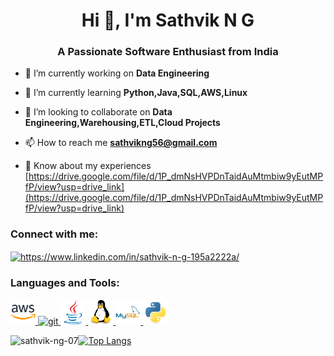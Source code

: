 <h1 align="center">Hi 👋, I'm Sathvik N G</h1>
<h3 align="center">A Passionate Software Enthusiast from India</h3>




- 🔭 I’m currently working on **Data Engineering**

- 🌱 I’m currently learning **Python,Java,SQL,AWS,Linux**

- 👯 I’m looking to collaborate on **Data Engineering,Warehousing,ETL,Cloud Projects**

- 📫 How to reach me **sathvikng56@gmail.com**

- 📄 Know about my experiences [https://drive.google.com/file/d/1P_dmNsHVPDnTaidAuMtmbiw9yEutMPfP/view?usp=drive_link](https://drive.google.com/file/d/1P_dmNsHVPDnTaidAuMtmbiw9yEutMPfP/view?usp=drive_link)

<h3 align="left">Connect with me:</h3>
<p align="left">
<a href="https://linkedin.com/in/https://www.linkedin.com/in/sathvik-n-g-195a2222a/" target="blank"><img align="center" src="https://raw.githubusercontent.com/rahuldkjain/github-profile-readme-generator/master/src/images/icons/Social/linked-in-alt.svg" alt="https://www.linkedin.com/in/sathvik-n-g-195a2222a/" height="30" width="40" /></a>
</p>

<h3 align="left">Languages and Tools:</h3>
<p align="left"> <a href="https://aws.amazon.com" target="_blank" rel="noreferrer"> <img src="https://raw.githubusercontent.com/devicons/devicon/master/icons/amazonwebservices/amazonwebservices-original-wordmark.svg" alt="aws" width="40" height="40"/> </a> <a href="https://git-scm.com/" target="_blank" rel="noreferrer"> <img src="https://www.vectorlogo.zone/logos/git-scm/git-scm-icon.svg" alt="git" width="40" height="40"/> </a> <a href="https://www.java.com" target="_blank" rel="noreferrer"> <img src="https://raw.githubusercontent.com/devicons/devicon/master/icons/java/java-original.svg" alt="java" width="40" height="40"/> </a> <a href="https://www.linux.org/" target="_blank" rel="noreferrer"> <img src="https://raw.githubusercontent.com/devicons/devicon/master/icons/linux/linux-original.svg" alt="linux" width="40" height="40"/> </a> <a href="https://www.mysql.com/" target="_blank" rel="noreferrer"> <img src="https://raw.githubusercontent.com/devicons/devicon/master/icons/mysql/mysql-original-wordmark.svg" alt="mysql" width="40" height="40"/> </a> <a href="https://www.python.org" target="_blank" rel="noreferrer"> <img src="https://raw.githubusercontent.com/devicons/devicon/master/icons/python/python-original.svg" alt="python" width="40" height="40"/> </a> </p>

<p><img align="left" src="https://github-readme-stats.vercel.app/api/top-langs?username=sathvik-ng-07&show_icons=true&locale=en&layout=compact" alt="sathvik-ng-07" /></p>

[![Top Langs](https://github-readme-stats.vercel.app/api/top-langs/?username=sathvik-ng-07&langs_count=8&layout=compact&border_radius=40&theme=radical&length=80)](https://github.com/sathvik-ng-07/github-readme-stats)



